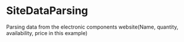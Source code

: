 # SiteDataParsing
Parsing data from the electronic components website(Name, quantity, availability, price in this example)
